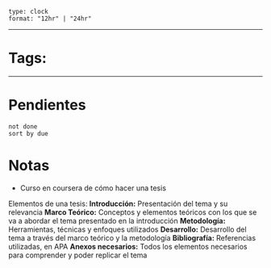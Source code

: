 
```widgets
type: clock
format: "12hr" | "24hr"
```
---

# Tags:


---
# Pendientes
```tasks
not done
sort by due
```

# Notas 
- Curso en coursera de cómo hacer una tesis

Elementos de una tesis:
**Introducción:** Presentación del tema y su relevancia
**Marco Teórico:** Conceptos y elementos teóricos con los que se va a abordar el tema presentado en la introducción
**Metodología:** Herramientas, técnicas y enfoques utilizados
**Desarrollo:** Desarrollo del tema a través del marco teórico y la metodología
**Bibliografía:** Referencias utilizadas, en APA
**Anexos necesarios:** Todos los elementos necesarios para comprender y poder replicar el tema